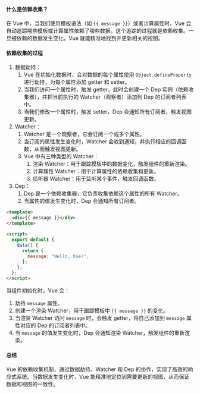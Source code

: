 #### 什么是依赖收集？

在 Vue 中，当我们使用模板语法（如 `{{ message }}`）或者计算属性时，Vue 会自动追踪哪些模板或计算属性依赖了哪些数据。这个追踪的过程就是依赖收集。一旦被依赖的数据发生变化，Vue 就能精准地找到并更新相关的视图。

#### 依赖收集的过程

1. 数据劫持：
   1. Vue 在初始化数据时，会对数据的每个属性使用 `Object.defineProperty` 进行劫持，为每个属性添加 getter 和 setter。
   2. 当我们访问一个属性时，触发 getter，此时会创建一个 Dep 实例（依赖收集器），并把当前执行的 Watcher（观察者）添加到 Dep 的订阅者列表中。
   3. 当我们修改一个属性时，触发 setter，Dep 会通知所有订阅者，触发视图更新。
2. Watcher：
   1. Watcher 是一个观察者，它会订阅一个或多个属性。
   2. 当订阅的属性发生变化时，Watcher 会收到通知，并执行相应的回调函数，从而触发视图更新。
   3. Vue 中有三种类型的 Watcher：
      1. 渲染 Watcher：用于跟踪模板中的数据变化，触发组件的重新渲染。
      2. 计算属性 Watcher：用于计算属性的依赖收集和更新。
      3. 侦听器 Watcher：用于监听某个事件，触发回调函数。
3. Dep：
   1. Dep 是一个依赖收集器，它负责收集依赖这个属性的所有 Watcher。
   2. 当属性的值发生变化时，Dep 会通知所有订阅者。

```html
<template>
  <div>{{ message }}</div>
</template>

<script>
  export default {
    data() {
      return {
        message: "Hello, Vue!",
      };
    },
  };
</script>
```

当组件初始化时，Vue 会：

1. 劫持 `message` 属性。
2. 创建一个渲染 Watcher，用于跟踪模板中 `{{ message }}` 的变化。
3. 当渲染 Watcher 访问 `message` 时，会触发 getter，将自己添加到 `message` 属性对应的 Dep 的订阅者列表中。
4. 当 `message` 的值发生变化时，Dep 会通知渲染 Watcher，触发组件的重新渲染。

#### 总结

Vue 的依赖收集机制，通过数据劫持、Watcher 和 Dep 的协作，实现了高效的响应式系统。当数据发生变化时，Vue 能精准地定位到需要更新的视图，从而保证数据和视图的一致性。
